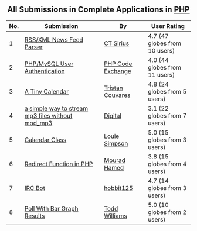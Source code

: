 ﻿<div align="center">

## All Submissions in Complete Applications in [PHP](../ByWorld/php.md)

</div>

No.  | Submission | By   | User Rating
---- | ---------- | ---- | -----------
1 | [RSS/XML News Feed Parser<br />](https://github.com/Planet-Source-Code/ct-sirius-rss-xml-news-feed-parser__8-728) | [CT Sirius](../ByAuthor/ct-sirius.md) | 4.7 (47 globes from 10 users)
2 | [PHP/MySQL User Authentication<br />](https://github.com/Planet-Source-Code/php-code-exchange-php-mysql-user-authentication__8-131) | [PHP Code Exchange](../ByAuthor/php-code-exchange.md) | 4.0 (44 globes from 11 users)
3 | [A Tiny Calendar<br />](https://github.com/Planet-Source-Code/tristan-couvares-a-tiny-calendar__8-987) | [Tristan Couvares](../ByAuthor/tristan-couvares.md) | 4.8 (24 globes from 5 users)
4 | [a simple way to stream mp3 files without mod\_mp3<br />](https://github.com/Planet-Source-Code/digital-a-simple-way-to-stream-mp3-files-without-mod-mp3__8-383) | [Digital](../ByAuthor/digital.md) | 3.1 (22 globes from 7 users)
5 | [Calendar Class<br />](https://github.com/Planet-Source-Code/louie-simpson-calendar-class__8-279) | [Louie Simpson](../ByAuthor/louie-simpson.md) | 5.0 (15 globes from 3 users)
6 | [Redirect Function in PHP<br />](https://github.com/Planet-Source-Code/mourad-hamed-redirect-function-in-php__8-618) | [Mourad Hamed](../ByAuthor/mourad-hamed.md) | 3.8 (15 globes from 4 users)
7 | [IRC Bot<br />](https://github.com/Planet-Source-Code/hobbit125-irc-bot__8-485) | [hobbit125](../ByAuthor/hobbit125.md) | 4.7 (14 globes from 3 users)
8 | [Poll With Bar Graph Results<br />](https://github.com/Planet-Source-Code/todd-williams-poll-with-bar-graph-results__8-316) | [Todd Williams](../ByAuthor/todd-williams.md) | 5.0 (10 globes from 2 users)
